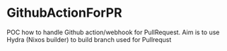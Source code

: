 # GithubActionForPR
POC how to handle Github action/webhook for PullRequest. Aim is to use Hydra (Nixos builder) to build branch used
for Pullrequst
